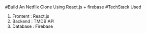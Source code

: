 #Build An Netflix Clone Using React.js + firebase
#TechStack Used
1) Frontent : React.js
2) Backend : TMDB API
3) Database : Firebase
